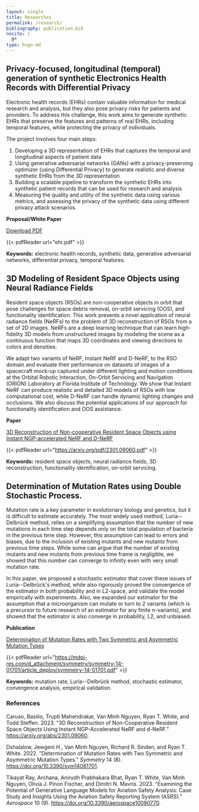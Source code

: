 ```yaml
---
layout: single
title: Researches
permalink: /research/
bibliography: publication.bib
nocite: |
  @*
type: hugo-md
---
```


## Privacy‑focused, longitudinal (temporal) generation of synthetic Electronics Health Records with Differential Privacy

Electronic health records (EHRs) contain valuable information for medical research and analysis, but they also pose privacy risks for patients and providers. To address this challenge, this work aims to generate synthetic EHRs that preserve the features and patterns of real EHRs, including temporal features, while protecting the privacy of individuals.

The project involves four main steps:
1. Developing a 3D representation of EHRs that captures the temporal and longitudinal aspects of patient data
2. Using generative adversarial networks (GANs) with a privacy-preserving optimizer (using Differential Privacy) to generate realistic and diverse synthetic EHRs from the 3D representation
3. Building a scalable pipeline to transform the synthetic EHRs into synthetic patient records that can be used for research and analysis
4. Measuring the quality and utility of the synthetic data using various metrics, and assessing the privacy of the synthetic data using different privacy attack scenarios.

**Proposal/White Paper**

[Download PDF](ehr.pdf)

{{< pdfReader url="ehr.pdf" >}}

**Keywords:** electronic health records, synthetic data, generative adversarial networks, differential privacy, temporal features.

## 3D Modeling of Resident Space Objects using Neural Radiance Fields

Resident space objects (RSOs) are non-cooperative objects in orbit that pose challenges for space debris removal, on-orbit servicing (OOS), and functionality identification. This work presents a novel application of neural radiance fields (NeRFs) to the problem of 3D reconstruction of RSOs from a set of 2D images. NeRFs are a deep learning technique that can learn high-fidelity 3D models from unstructured images by modeling the scene as a continuous function that maps 3D coordinates and viewing directions to colors and densities.

We adapt two variants of NeRF, Instant NeRF and D-NeRF, to the RSO domain and evaluate their performance on datasets of images of a spacecraft mock-up captured under different lighting and motion conditions at the Orbital Robotic Interaction, On-Orbit Servicing and Navigation (ORION) Laboratory at Florida Institute of Technology. We show that Instant NeRF can produce realistic and detailed 3D models of RSOs with low computational cost, while D-NeRF can handle dynamic lighting changes and occlusions. We also discuss the potential applications of our approach for functionality identification and OOS assistance.

**Paper**

[3D Reconstruction of Non-cooperative Resident Space Objects using Instant NGP-accelerated NeRF and D-NeRF](https://arxiv.org/abs/2301.09060)

{{< pdfReader url="https://arxiv.org/pdf/2301.09060.pdf" >}}

**Keywords:** resident space objects, neural radiance fields, 3D reconstruction, functionality identification, on-orbit servicing.

## Determination of Mutation Rates using Double Stochastic Process.

Mutation rate is a key parameter in evolutionary biology and genetics, but it is difficult to estimate accurately. The most widely used method, Luria--Delbrück method, relies on a simplifying assumption that the number of new mutations in each time step depends only on the total population of bacteria in the previous time step. However, this assumption can lead to errors and biases, due to the inclusion of existing mutants and new mutants from previous time steps. While some can argue that the number of existing mutants and new mutants from previous time frame is negligible, we showed that this number can converge to infinity even with very small mutation rate.

In this paper, we proposed a stochastic estimator that cover these issues of Luria--Delbrück's method, while also rigorously proved the convergence of the estimator in both probability and in L2-space, and validate the model empirically with experiments. Also, we expanded our estimator for the assumption that a microorganism can mutate or turn to 2 variants (which is a precursor to future research of an estimator for any finite n-variants), and showed that the estimator is also converge in probability, L2, and unbiased.

**Publication**

[Determination of Mutation Rates with Two Symmetric and Asymmetric Mutation Types](https://www.mdpi.com/2073-8994/14/8/1701)

{{< pdfReader url="https://mdpi-res.com/d_attachment/symmetry/symmetry-14-01701/article_deploy/symmetry-14-01701.pdf" >}}

**Keywords:** mutation rate, Luria--Delbrück method, stochastic estimator, convergence analysis, empirical validation.

### References

Caruso, Basilio, Trupti Mahendrakar, Van Minh Nguyen, Ryan T. White, and Todd Steffen. 2023. "3D Reconstruction of Non-Cooperative Resident Space Objects Using Instant NGP-Accelerated NeRF and d-NeRF." <https://arxiv.org/abs/2301.09060>.

Dshalalow, Jewgeni H., Van Minh Nguyen, Richard R. Sinden, and Ryan T. White. 2022. "Determination of Mutation Rates with Two Symmetric and Asymmetric Mutation Types." *Symmetry* 14 (8). <https://doi.org/10.3390/sym14081701>.

Tikayat Ray, Archana, Anirudh Prabhakara Bhat, Ryan T. White, Van Minh Nguyen, Olivia J. Pinon Fischer, and Dimitri N. Mavris. 2023. "Examining the Potential of Generative Language Models for Aviation Safety Analysis: Case Study and Insights Using the Aviation Safety Reporting System (ASRS)." *Aerospace* 10 (9). <https://doi.org/10.3390/aerospace10090770>.
